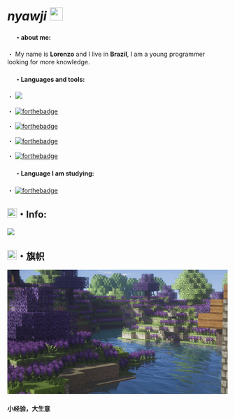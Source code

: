 #                                                                    *nyawji* <img src="https://cdn.discordapp.com/emojis/698943426833547364.gif?size=2048" height="30px" width="30px"/> 

#### <img src="https://cdn.discordapp.com/emojis/812172591057862696.png?size=2048" height="17px" width="17px"/>・about me:

・ My name is **Lorenzo** and I live in **Brazil**, I am a young programmer looking for more knowledge.

#### <img src="https://cdn.discordapp.com/emojis/828562615797284884.png?size=2048" height="17px" width="17px"/>・Languages and tools:

・ <img src="https://img.shields.io/badge/typescript%20-%23007ACC.svg?&style=for-the-badge&logo=typescript&logoColor=white" height="25"/>

・ [![forthebadge](https://img.shields.io/badge/lua%20-%2314354C.svg?&style=for-the-badge&logo=lua&logoColor=white)](https://www.lua.org/)

・ [![forthebadge](https://img.shields.io/badge/python%20-ADFF2F.svg?&style=for-the-badge&logo=python&logoColor=white)](https://www.python.org/)

・ [![forthebadge](https://img.shields.io/badge/nodejs%20-006400.svg?&style=for-the-badge&logo=node.js&logoColor=white)](https://nodejs.org/en/)

・ [![forthebadge](https://img.shields.io/badge/bootstrap%20-4B0082.svg?&style=for-the-badge&logo=bootstrap&logoColor=white)](https://getbootstrap.com/)


#### <img src="https://cdn.discordapp.com/emojis/832046814634311761.png?size=2048" height="17px" width="17px"/>・Language I am studying:

・ [![forthebadge](https://img.shields.io/badge/c%20-1f2dc2.svg?&style=for-the-badge&logo=c&logoColor=white)](https://www.php.org/)

## <img src="https://cdn.discordapp.com/emojis/826574040990482512.png?size=2048" height="22px" width="22px"/>・Info:
<img src="https://github-readme-stats.vercel.app/api?username=nyawji&&show_icons=true&title_color=FF1493&icon_color=FF69B4&text_color=FFC0CB&bg_color=4B0082">

## <img src="https://cdn.discordapp.com/emojis/675744500508786688.gif?size=2048" height="22px" width="22px"/>・旗帜

![Mine](https://github.com/4Lxxxx/4Lxxxx/blob/main/minecraftgif.gif)

#### 小经验，大生意
